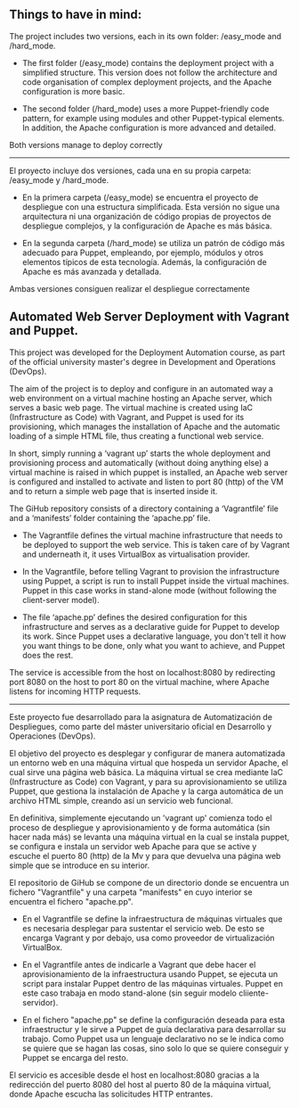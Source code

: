 ## Things to have in mind:

The project includes two versions, each in its own folder: /easy_mode and /hard_mode.

- The first folder (/easy_mode) contains the deployment project with a simplified structure. This version does not follow the architecture and code organisation of complex deployment projects, and the Apache configuration is more basic.

- The second folder (/hard_mode) uses a more Puppet-friendly code pattern, for example using modules and other Puppet-typical elements. In addition, the Apache configuration is more advanced and detailed.

Both versions manage to deploy correctly

----

El proyecto incluye dos versiones, cada una en su propia carpeta: /easy_mode y /hard_mode.

- En la primera carpeta (/easy_mode) se encuentra el proyecto de despliegue con una estructura simplificada. Esta versión no sigue una arquitectura ni una organización de código propias de proyectos de despliegue complejos, y la configuración de Apache es más básica.

- En la segunda carpeta (/hard_mode) se utiliza un patrón de código más adecuado para Puppet, empleando, por ejemplo, módulos y otros elementos típicos de esta tecnología. Además, la configuración de Apache es más avanzada y detallada.

Ambas versiones consiguen realizar el despliegue correctamente

## Automated Web Server Deployment with Vagrant and Puppet.

This project was developed for the Deployment Automation course, as part of the official university master's degree in Development and Operations (DevOps).

The aim of the project is to deploy and configure in an automated way a web environment on a virtual machine hosting an Apache server, which serves a basic web page. The virtual machine is created using IaC (Infrastructure as Code) with Vagrant, and Puppet is used for its provisioning, which manages the installation of Apache and the automatic loading of a simple HTML file, thus creating a functional web service.

In short, simply running a ‘vagrant up’ starts the whole deployment and provisioning process and automatically (without doing anything else) a virtual machine is raised in which puppet is installed, an Apache web server is configured and installed to activate and listen to port 80 (http) of the VM and to return a simple web page that is inserted inside it.

The GiHub repository consists of a directory containing a ‘Vagrantfile’ file and a ‘manifests’ folder containing the ‘apache.pp’ file.

- The Vagrantfile defines the virtual machine infrastructure that needs to be deployed to support the web service. This is taken care of by Vagrant and underneath it, it uses VirtualBox as virtualisation provider.

 - In the Vagrantfile, before telling Vagrant to provision the infrastructure using Puppet, a script is run to install Puppet inside the virtual machines. Puppet in this case works in stand-alone mode (without following the client-server model).

- The file ‘apache.pp’ defines the desired configuration for this infrastructure and serves as a declarative guide for Puppet to develop its work. Since Puppet uses a declarative language, you don't tell it how you want things to be done, only what you want to achieve, and Puppet does the rest.


The service is accessible from the host on localhost:8080 by redirecting port 8080 on the host to port 80 on the virtual machine, where Apache listens for incoming HTTP requests.

----

Este proyecto fue desarrollado para la asignatura de Automatización de Despliegues, como parte del máster universitario oficial en Desarrollo y Operaciones (DevOps).

El objetivo del proyecto es desplegar y configurar de manera automatizada un entorno web en una máquina virtual que hospeda un servidor Apache, el cual sirve una página web básica. La máquina virtual se crea mediante IaC (Infrastructure as Code) con Vagrant, y para su aprovisionamiento se utiliza Puppet, que gestiona la instalación de Apache y la carga automática de un archivo HTML simple, creando así un servicio web funcional.

En definitiva, simplemente ejecutando un 'vagrant up' comienza todo el proceso de despliegue y aprovisionamiento y de forma automática (sin hacer nada más) se levanta una máquina virtual en la cual se instala puppet, se configura e instala un servidor web Apache para que se active y escuche el puerto 80 (http) de la Mv y para que devuelva una página web simple que se introduce en su interior.


El repositorio de GiHub se compone de un directorio donde se encuentra un fichero "Vagrantfile" y una carpeta "manifests" en cuyo interior se encuentra el fichero "apache.pp".

- En el Vagrantfile se define la infraestructura de máquinas virtuales que es necesaria desplegar para sustentar el servicio web. De esto se encarga Vagrant y por debajo, usa como proveedor de virtualización VirtualBox.

 - En el Vagrantfile antes de indicarle a Vagrant que debe hacer el aprovisionamiento de la infraestructura usando Puppet, se ejecuta un script para instalar Puppet dentro de las máquinas virtuales. Puppet en este caso trabaja en modo stand-alone (sin seguir modelo cliiente-servidor).

- En el fichero "apache.pp" se define la configuración deseada para esta infraestructur y le sirve a Puppet de guía declarativa para desarrollar su trabajo. Como Puppet usa un lenguaje declarativo no se le indica como se quiere que se hagan las cosas, sino solo lo que se quiere conseguir y Puppet se encarga del resto.


El servicio es accesible desde el host en localhost:8080 gracias a la redirección del puerto 8080 del host al puerto 80 de la máquina virtual, donde Apache escucha las solicitudes HTTP entrantes.